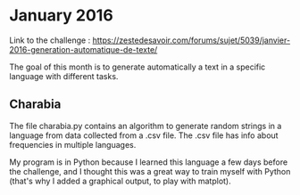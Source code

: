 # January 2016

Link to the challenge : <https://zestedesavoir.com/forums/sujet/5039/janvier-2016-generation-automatique-de-texte/>

The goal of this month is to generate automatically a text in a specific language with different tasks.

## Charabia

The file charabia.py contains an algorithm to generate random strings in a language from data collected from a .csv file. The .csv file has info about frequencies in multiple languages.

My program is in Python because I learned this language a few days before the challenge, and I thought this was a great way to train myself with Python (that's why I added a graphical output, to play with matplot).
